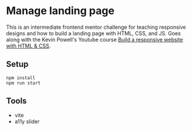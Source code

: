 # Manage landing page

This is an intermediate frontend mentor challenge for teaching responsive designs and  how to build a landing page with HTML, CSS, and JS. Goes along with the Kevin Powell's Youtube course [Build a responsive website with HTML & CSS](https://www.youtube.com/playlist?list=PL4-IK0AVhVjNDRHoXGort7sDWcna8cGPA).

## Setup

```
npm install
npm run start
```

## Tools

- vite
- a11y slider